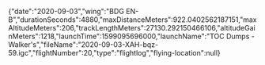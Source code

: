 {"date":"2020-09-03","wing":"BDG EN-B","durationSeconds":4880,"maxDistanceMeters":922.0402562187151,"maxAltitudeMeters":206,"trackLengthMeters":27130.292150466106,"altitudeGainMeters":1218,"launchTime":1599095696000,"launchName":"TOC Dumps - Walker's","fileName":"2020-09-03-XAH-bqz-59.igc","flightNumber":20,"type":"flightlog","flying-location":null}
